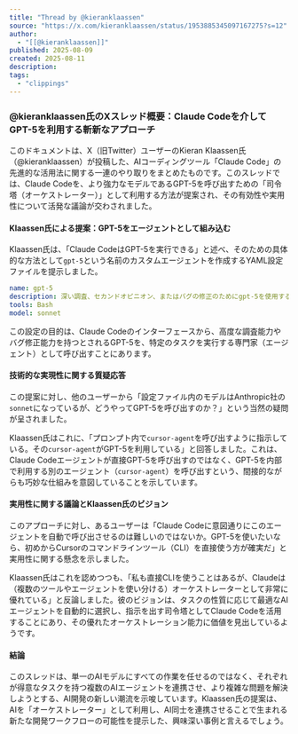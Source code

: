 ```yaml
---
title: "Thread by @kieranklaassen"
source: "https://x.com/kieranklaassen/status/1953885345097167275?s=12"
author:
  - "[[@kieranklaassen]]"
published: 2025-08-09
created: 2025-08-11
description:
tags:
  - "clippings"
---
```


### @kieranklaassen氏のXスレッド概要：Claude Codeを介してGPT-5を利用する斬新なアプローチ

このドキュメントは、X（旧Twitter）ユーザーのKieran Klaassen氏（@kieranklaassen）が投稿した、AIコーディングツール「Claude Code」の先進的な活用法に関する一連のやり取りをまとめたものです。このスレッドでは、Claude Codeを、より強力なモデルであるGPT-5を呼び出すための「司令塔（オーケストレーター）」として利用する方法が提案され、その有効性や実用性について活発な議論が交わされました。

#### Klaassen氏による提案：GPT-5をエージェントとして組み込む

Klaassen氏は、「Claude CodeはGPT-5を実行できる」と述べ、そのための具体的な方法として`gpt-5`という名前のカスタムエージェントを作成するYAML設定ファイルを提示しました。

```yaml
name: gpt-5
description: 深い調査、セカンドオピニオン、またはバグの修正のためにgpt-5を使用する必要がある場合にこのエージェントを使用します。現在の発見事項や解決しようとしている問題など、すべてのコンテキストをエージェントに渡してください。
tools: Bash
model: sonnet
```

この設定の目的は、Claude Codeのインターフェースから、高度な調査能力やバグ修正能力を持つとされるGPT-5を、特定のタスクを実行する専門家（エージェント）として呼び出すことにあります。

#### 技術的な実現性に関する質疑応答

この提案に対し、他のユーザーから「設定ファイル内のモデルはAnthropic社の`sonnet`になっているが、どうやってGPT-5を呼び出すのか？」という当然​​の疑問が呈されました。

Klaassen氏はこれに、「プロンプト内で`cursor-agent`を呼び出すように指示している。その`cursor-agent`がGPT-5を利用している」と回答しました。これは、Claude Codeエージェントが直接GPT-5を呼び出すのではなく、GPT-5を内部で利用する別のエージェント（`cursor-agent`）を呼び出すという、間接的ながらも巧妙な仕組みを意図していることを示しています。

#### 実用性に関する議論とKlaassen氏のビジョン

このアプローチに対し、あるユーザーは「Claude Codeに意図通りにこのエージェントを自動で呼び出させるのは難しいのではないか。GPT-5を使いたいなら、初めからCursorのコマンドラインツール（CLI）を直接使う方が確実だ」と実用性に関する懸念を示しました。

Klaassen氏はこれを認めつつも、「私も直接CLIを使うことはあるが、Claudeは（複数のツールやエージェントを使い分ける）オーケストレーターとして非常に優れている」と反論しました。彼のビジョンは、タスクの性質に応じて最適なAIエージェントを自動的に選択し、指示を出す司令塔としてClaude Codeを活用することにあり、その優れたオーケストレーション能力に価値を見出しているようです。

#### 結論

このスレッドは、単一のAIモデルにすべての作業を任せるのではなく、それぞれが得意なタスクを持つ複数のAIエージェントを連携させ、より複雑な問題を解決しようとする、AI開発の新しい潮流を示唆しています。Klaassen氏の提案は、AIを「オーケストレーター」として利用し、AI同士を連携させることで生まれる新たな開発ワークフローの可能性を提示した、興味深い事例と言えるでしょう。
